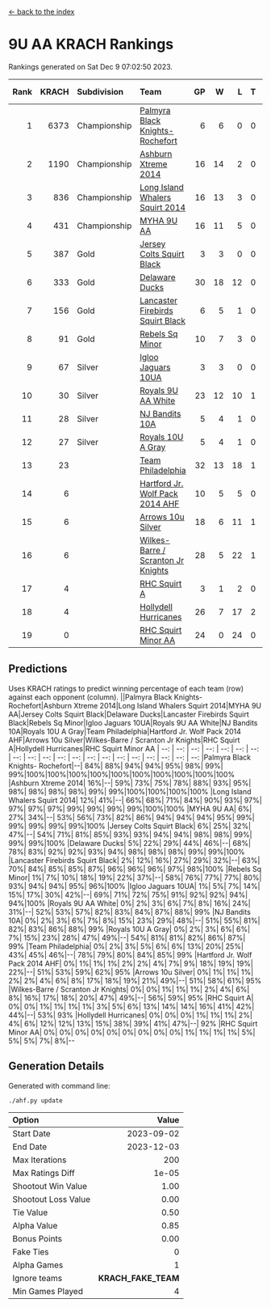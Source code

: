 [<- back to the index](readme.md)
# 9U AA KRACH Rankings
Rankings generated on Sat Dec  9 07:02:50 2023.

Rank|KRACH|Subdivision|Team|GP|W|L|T|OTW|OTL|SoS|Exp Wins|Win Diff
---:|---:|:---|:---|---:|---:|---:|---:|---:|---:|---:|---:|---:
1|6373|Championship|[Palmyra Black Knights- Rochefort](https://gamesheetstats.com/seasons/3659/teams/140260/schedule)|6|6|0|0|0|0|148|6.8|-0.0
2|1190|Championship|[Ashburn Xtreme 2014](https://gamesheetstats.com/seasons/3659/teams/140217/schedule)|16|14|2|0|0|0|216|14.8|-0.0
3|836|Championship|[Long Island Whalers Squirt 2014](https://gamesheetstats.com/seasons/3659/teams/140221/schedule)|16|13|3|0|1|0|280|13.8|-0.0
4|431|Championship|[MYHA 9U AA](https://gamesheetstats.com/seasons/3659/teams/140222/schedule)|16|11|5|0|2|0|322|11.8|-0.0
5|387|Gold|[Jersey Colts Squirt Black](https://gamesheetstats.com/seasons/3659/teams/140254/schedule)|3|3|0|0|0|0|15|3.9|0.0
6|333|Gold|[Delaware Ducks](https://gamesheetstats.com/seasons/3659/teams/140218/schedule)|30|18|12|0|0|3|937|18.8|-0.0
7|156|Gold|[Lancaster Firebirds Squirt Black](https://gamesheetstats.com/seasons/3659/teams/140256/schedule)|6|5|1|0|0|0|59|5.9|0.0
8|91|Gold|[Rebels Sq Minor](https://gamesheetstats.com/seasons/3659/teams/140223/schedule)|10|7|3|0|1|1|175|7.9|0.0
9|67|Silver|[Igloo Jaguars 10UA](https://gamesheetstats.com/seasons/3659/teams/140253/schedule)|3|3|0|0|0|0|3|3.9|0.0
10|30|Silver|[Royals 9U AA White](https://gamesheetstats.com/seasons/3659/teams/140225/schedule)|23|12|10|1|0|0|186|13.4|0.0
11|28|Silver|[NJ Bandits 10A](https://gamesheetstats.com/seasons/3659/teams/140259/schedule)|5|4|1|0|0|0|10|4.9|0.0
12|27|Silver|[Royals 10U A Gray](https://gamesheetstats.com/seasons/3659/teams/140262/schedule)|5|4|1|0|0|0|7|4.9|0.0
13|23||[Team Philadelphia](https://gamesheetstats.com/seasons/3659/teams/140226/schedule)|32|13|18|1|2|1|443|14.4|0.0
14|6||[Hartford Jr. Wolf Pack 2014 AHF](https://gamesheetstats.com/seasons/3659/teams/140219/schedule)|10|5|5|0|0|0|83|5.9|0.0
15|6||[Arrows 10u Silver](https://gamesheetstats.com/seasons/3659/teams/140216/schedule)|18|6|11|1|0|0|181|7.4|0.0
16|6||[Wilkes-Barre / Scranton Jr Knights](https://gamesheetstats.com/seasons/3659/teams/140228/schedule)|28|5|22|1|0|1|623|6.4|0.0
17|4||[RHC Squirt A](https://gamesheetstats.com/seasons/3659/teams/140261/schedule)|3|1|2|0|0|0|10|1.9|0.0
18|4||[Hollydell Hurricanes](https://gamesheetstats.com/seasons/3659/teams/140220/schedule)|26|7|17|2|0|0|90|8.9|0.0
19|0||[RHC Squirt Minor AA](https://gamesheetstats.com/seasons/3659/teams/140224/schedule)|24|0|24|0|0|0|97|0.9|0.0

## Predictions
Uses KRACH ratings to predict winning percentage of each team (row) against each opponent (column).
||Palmyra Black Knights- Rochefort|Ashburn Xtreme 2014|Long Island Whalers Squirt 2014|MYHA 9U AA|Jersey Colts Squirt Black|Delaware Ducks|Lancaster Firebirds Squirt Black|Rebels Sq Minor|Igloo Jaguars 10UA|Royals 9U AA White|NJ Bandits 10A|Royals 10U A Gray|Team Philadelphia|Hartford Jr. Wolf Pack 2014 AHF|Arrows 10u Silver|Wilkes-Barre / Scranton Jr Knights|RHC Squirt A|Hollydell Hurricanes|RHC Squirt Minor AA
| --: | --: | --: | --: | --: | --: | --: | --: | --: | --: | --: | --: | --: | --: | --: | --: | --: | --: | --: | --: 
|Palmyra Black Knights- Rochefort|--| 84%| 88%| 94%| 94%| 95%| 98%| 99%| 99%|100%|100%|100%|100%|100%|100%|100%|100%|100%|100%
|Ashburn Xtreme 2014| 16%|--| 59%| 73%| 75%| 78%| 88%| 93%| 95%| 98%| 98%| 98%| 98%| 99%| 99%|100%|100%|100%|100%
|Long Island Whalers Squirt 2014| 12%| 41%|--| 66%| 68%| 71%| 84%| 90%| 93%| 97%| 97%| 97%| 97%| 99%| 99%| 99%| 99%|100%|100%
|MYHA 9U AA|  6%| 27%| 34%|--| 53%| 56%| 73%| 82%| 86%| 94%| 94%| 94%| 95%| 99%| 99%| 99%| 99%| 99%|100%
|Jersey Colts Squirt Black|  6%| 25%| 32%| 47%|--| 54%| 71%| 81%| 85%| 93%| 93%| 94%| 94%| 98%| 98%| 99%| 99%| 99%|100%
|Delaware Ducks|  5%| 22%| 29%| 44%| 46%|--| 68%| 78%| 83%| 92%| 92%| 93%| 94%| 98%| 98%| 98%| 99%| 99%|100%
|Lancaster Firebirds Squirt Black|  2%| 12%| 16%| 27%| 29%| 32%|--| 63%| 70%| 84%| 85%| 85%| 87%| 96%| 96%| 96%| 97%| 98%|100%
|Rebels Sq Minor|  1%|  7%| 10%| 18%| 19%| 22%| 37%|--| 58%| 76%| 77%| 77%| 80%| 93%| 94%| 94%| 95%| 96%|100%
|Igloo Jaguars 10UA|  1%|  5%|  7%| 14%| 15%| 17%| 30%| 42%|--| 69%| 71%| 72%| 75%| 91%| 92%| 92%| 94%| 94%|100%
|Royals 9U AA White|  0%|  2%|  3%|  6%|  7%|  8%| 16%| 24%| 31%|--| 52%| 53%| 57%| 82%| 83%| 84%| 87%| 88%| 99%
|NJ Bandits 10A|  0%|  2%|  3%|  6%|  7%|  8%| 15%| 23%| 29%| 48%|--| 51%| 55%| 81%| 82%| 83%| 86%| 88%| 99%
|Royals 10U A Gray|  0%|  2%|  3%|  6%|  6%|  7%| 15%| 23%| 28%| 47%| 49%|--| 54%| 81%| 81%| 82%| 86%| 87%| 99%
|Team Philadelphia|  0%|  2%|  3%|  5%|  6%|  6%| 13%| 20%| 25%| 43%| 45%| 46%|--| 78%| 79%| 80%| 84%| 85%| 99%
|Hartford Jr. Wolf Pack 2014 AHF|  0%|  1%|  1%|  1%|  2%|  2%|  4%|  7%|  9%| 18%| 19%| 19%| 22%|--| 51%| 53%| 59%| 62%| 95%
|Arrows 10u Silver|  0%|  1%|  1%|  1%|  2%|  2%|  4%|  6%|  8%| 17%| 18%| 19%| 21%| 49%|--| 51%| 58%| 61%| 95%
|Wilkes-Barre / Scranton Jr Knights|  0%|  0%|  1%|  1%|  1%|  2%|  4%|  6%|  8%| 16%| 17%| 18%| 20%| 47%| 49%|--| 56%| 59%| 95%
|RHC Squirt A|  0%|  0%|  1%|  1%|  1%|  1%|  3%|  5%|  6%| 13%| 14%| 14%| 16%| 41%| 42%| 44%|--| 53%| 93%
|Hollydell Hurricanes|  0%|  0%|  0%|  1%|  1%|  1%|  2%|  4%|  6%| 12%| 12%| 13%| 15%| 38%| 39%| 41%| 47%|--| 92%
|RHC Squirt Minor AA|  0%|  0%|  0%|  0%|  0%|  0%|  0%|  0%|  0%|  1%|  1%|  1%|  1%|  5%|  5%|  5%|  7%|  8%|--

## Generation Details

Generated with command line:
```
./ahf.py update
```

| Option | Value |
| :----- | ----: |
| Start Date | 2023-09-02 |
| End Date | 2023-12-03 |
| Max Iterations | 200 |
| Max Ratings Diff | 1e-05 |
| Shootout Win Value | 1.00 |
| Shootout Loss Value | 0.00 |
| Tie Value | 0.50 |
| Alpha Value | 0.85 |
| Bonus Points | 0.00 |
| Fake Ties | 0 |
| Alpha Games | 1 |
| Ignore teams | __KRACH_FAKE_TEAM__ |
| Min Games Played | 4 |

